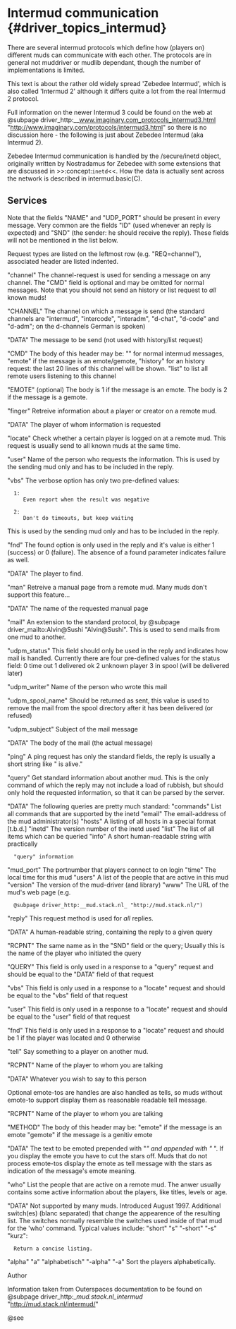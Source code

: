 Intermud communication {#driver_topics_intermud}
================================================
There are several intermud protocols which define how (players on) different muds can communicate with each other. The protocols are in general not muddriver or mudlib dependant, though the number of implementations is limited.

This text is about the rather old widely spread 'Zebedee Intermud', which is also called 'Intermud 2' although it differs quite a lot from the real Intermud 2 protocol.

Full information on the newer Intermud 3 could be found on the web at @subpage driver_http:__www.imaginary.com_protocols_intermud3.html "http://www.imaginary.com/protocols/intermud3.html" so there is no discussion here - the following is just about Zebedee Intermud (aka Intermud 2).

Zebedee Intermud communication is handled by the /secure/inetd object, originally written by Nostradamus for Zebedee with some extensions that are discussed in >>:concept:`inetd`<<. How the data is actually sent across the network is described in intermud.basic(C).

## Services #

Note that the fields "NAME" and "UDP_PORT" should be present in every message. Very common are the fields "ID" (used whenever an reply is expected) and "SND" (the sender: he should receive the reply). These fields will not be mentioned in the list below.

Request types are listed on the leftmost row (e.g. "REQ=channel"), associated header are listed indented.

"channel"
The channel-request is used for sending a message on any channel. The "CMD" field is optional and may be omitted for normal messages. Note that you should not send an history or list request to _all_ known muds!

"CHANNEL"
   The channel on which a message is send (the standard channels are "intermud", "intercode", "interadm", "d-chat", "d-code" and "d-adm"; on the d-channels German is spoken)
   
"DATA"
   The message to be send (not used with history/list request)
   
"CMD"
   The body of this header may be:
   ""        for normal intermud messages,
   "emote"   if the message is an emote/gemote,
   "history" for an history request: the last 20 lines of this channel will be shown.
   "list"    to list all remote users listening to this channel
   
"EMOTE"     (optional)
   The body is 1 if the message is an emote.
   The body is 2 if the message is a gemote.
   
"finger"
Retreive information about a player or creator on a remote mud.

"DATA"
   The player of whom information is requested
   
"locate"
Check whether a certain player is logged on at a remote mud. This request is usually send to all known muds at the same time.

"user"
   Name of the person who requests the information. This is used by the sending mud only and has to be included in the reply.
   
"vbs"
   The verbose option has only two pre-defined values:
   
      1: 
         Even report when the result was negative
         
      2: 
         Don't do timeouts, but keep waiting
         
   This is used by the sending mud only and has to be included in the reply.
   
   "fnd"
      The found option is only used in the reply and it's value is either 1 (success) or 0 (failure). The absence of a found parameter indicates failure as well.
      
   "DATA"
      The player to find.
      
"man"
Retreive a manual page from a remote mud. Many muds don't support this feature...

"DATA"
   The name of the requested manual page
   
"mail"
An extension to the standard protocol, by @subpage driver_mailto:Alvin@Sushi "Alvin@Sushi". This is used to send mails from one mud to another.

"udpm_status"
   This field should only be used in the reply and indicates how mail is handled. Currently there are four pre-defined values for the status field:
   0 time out
   1 delivered ok
   2 unknown player
   3 in spool (will be delivered later)
   
"udpm_writer"
   Name of the person who wrote this mail
   
"udpm_spool_name"
   Should be returned as sent, this value is used to remove the mail from the spool directory after it has been delivered (or refused)
   
"udpm_subject"
   Subject of the mail message
   
"DATA"
   The body of the mail (the actual message)
   
"ping"
A ping request has only the standard fields, the reply is usually a short string like " is alive."

"query"
Get standard information about another mud. This is the only command of which the reply may not include a load of rubbish, but should only hold the requested information, so that it can be parsed by the server.

"DATA"
   The following queries are pretty much standard:
   "commands" List all commands that are supported by the inetd
   "email"    The email-address of the mud administrator(s)
   "hosts"    A listing of all hosts in a special format [t.b.d.]
   "inetd"    The version number of the inetd used
   "list"     The list of all items which can be queried
   "info"     A short human-readable string with practically
   
      "query" information
      
   "mud_port" The portnumber that players connect to on login
   "time"     The local time for this mud
   "users"    A list of the people that are active in this mud
   "version"  The version of the mud-driver (and library)
   "www"      The URL of the mud's web page (e.g.
   
      @subpage driver_http:__mud.stack.nl_ "http://mud.stack.nl/")
      
"reply"
This request method is used for _all_ replies.

"DATA"
   A human-readable string, containing the reply to a given query
   
"RCPNT"
   The same name as in the "SND" field or the query; Usually this is the name of the player who initiated the query
   
"QUERY"
   This field is only used in a response to a "query" request and should be equal to the "DATA" field of that request
   
"vbs"
   This field is only used in a response to a "locate" request and should be equal to the "vbs" field of that request
   
"user"
   This field is only used in a response to a "locate" request and should be equal to the "user" field of that request
   
"fnd"
   This field is only used in a response to a "locate" request and should be 1 if the player was located and 0 otherwise
   
"tell"
Say something to a player on another mud.

"RCPNT"
   Name of the player to whom you are talking
   
"DATA"
   Whatever you wish to say to this person
   
Optional emote-tos are handles are also handled as tells, so muds without emote-to support display them as reasonable readable tell message.

"RCPNT"
   Name of the player to whom you are talking
   
"METHOD"
   The body of this header may be:
   "emote"   if the message is an emote
   "gemote"  if the message is a genitiv emote
   
"DATA"
   The text to be emoted prepended with "*" and appended with "* ". If you display the emote you have to cut the stars off. Muds that do not process emote-tos display the emote as tell message with the stars as indication of the message's emote meaning.
   
"who"
List the people that are active on a remote mud. The anwer usually contains some active information about the players, like titles, levels or age.

"DATA"
   Not supported by many muds. Introduced August 1997. Additional switch(es) (blanc separated) that change the appearence of the resulting list. The switches normally resemble the switches used inside of that mud for the 'who' command.  Typical values include:
   "short" "s" "-short" "-s" "kurz":
   
      Return a concise listing.
      
   "alpha" "a" "alphabetisch" "-alpha" "-a"
      Sort the players alphabetically.
      
Author

Information taken from Outerspaces documentation to be found
on @subpage driver_http:__mud.stack.nl_intermud_ "http://mud.stack.nl/intermud/"

@see 
